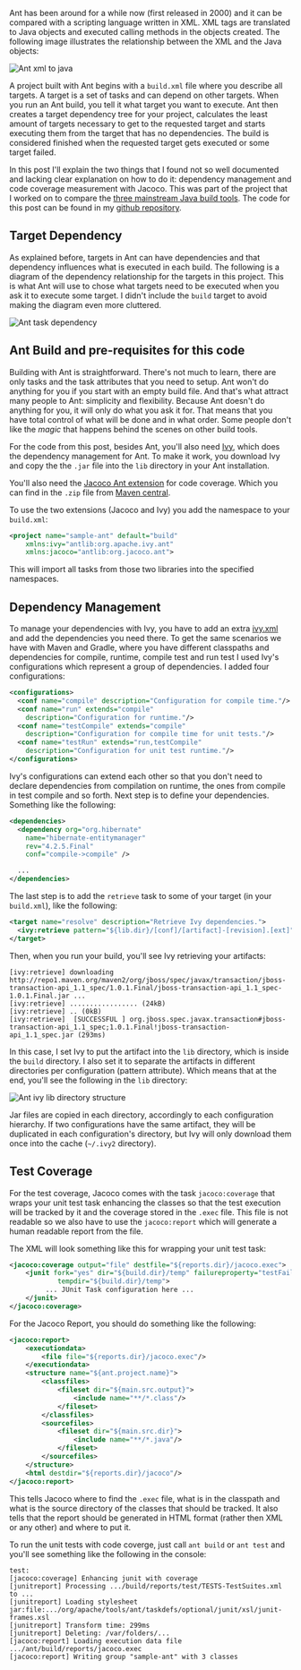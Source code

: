 Ant has been around for a while now (first released in 2000) and it can be compared with a scripting language written in XML. XML tags are translated to Java objects and executed calling methods in the objects created. The following image illustrates the relationship between the XML and the Java objects:

![Ant xml to java](/img/blog/ant-xml-to-java.png)

A project built with Ant begins with a `build.xml` file where you describe all targets. A target is a set of tasks and can depend on other targets. When you run an Ant build, you tell it what target you want to execute. Ant then creates a target dependency tree for your project, calculates the least amount of targets necessary to get to the requested target and starts executing them from the target that has no dependencies. The build is considered finished when the requested target gets executed or some target failed.

In this post I'll explain the two things that I found not so well documented and lacking clear explanation on how to do it: dependency management and code coverage measurement with Jacoco. This was part of the project that I worked on to compare the [three mainstream Java build tools](http://bearprogrammer.com/2013/12/17/build-tools-for-java/" "Build tools for Java"). The code for this post can be found in my [github repository](https://github.com/visola/bearprogrammer-examples/tree/master/build-tools/sample-ant).

<!-- more -->

## Target Dependency

As explained before, targets in Ant can have dependencies and that dependency influences what is executed in each build. The following is a diagram of the dependency relationship for the targets in this project. This is what Ant will use to chose what targets need to be executed when you ask it to execute some target. I didn't include the `build` target to avoid making the diagram even more cluttered.

![Ant task dependency](/img/blog/ant-task-dependency.png)

## Ant Build and pre-requisites for this code

Building with Ant is straightforward. There's not much to learn, there are only tasks and the task attributes that you need to setup. Ant won't do anything for you if you start with an empty build file. And that's what attract many people to Ant: simplicity and flexibility. Because Ant doesn't do anything for you, it will only do what you ask it for. That means that you have total control of what will be done and in what order. Some people don't like the *magic* that happens behind the scenes on other build tools.

For the code from this post, besides Ant, you'll also need [Ivy](http://ant.apache.org/ivy/), which does the dependency management for Ant. To make it work, you download Ivy and copy the the `.jar` file into the `lib` directory in your Ant installation.

You'll also need the [Jacoco Ant extension](http://www.eclemma.org/jacoco/trunk/doc/ant.html) for code coverage. Which you can find in the `.zip` file from [Maven central](http://search.maven.org/#search|ga|1|g%3Aorg.jacoco).

To use the two extensions (Jacoco and Ivy) you add the namespace to your `build.xml`:

```xml
<project name="sample-ant" default="build" 
    xmlns:ivy="antlib:org.apache.ivy.ant" 
    xmlns:jacoco="antlib:org.jacoco.ant">
```

This will import all tasks from those two libraries into the specified namespaces.

## Dependency Management

To manage your dependencies with Ivy, you have to add an extra [ivy.xml](https://github.com/visola/bearprogrammer-examples/blob/master/build-tools/sample-ant/ivy.xml) and add the dependencies you need there. To get the same scenarios we have with Maven and Gradle, where you have different classpaths and dependencies for compile, runtime, compile test and run test I used Ivy's configurations which represent a group of dependencies. I added four configurations:

```xml
<configurations>
  <conf name="compile" description="Configuration for compile time."/>
  <conf name="run" extends="compile" 
    description="Configuration for runtime."/>
  <conf name="testCompile" extends="compile" 
    description="Configuration for compile time for unit tests."/>
  <conf name="testRun" extends="run,testCompile" 
    description="Configuration for unit test runtime."/>
</configurations>
```

Ivy's configurations can extend each other so that you don't need to declare dependencies from compilation on runtime, the ones from compile in test compile and so forth. Next step is to define your dependencies. Something like the following:

```xml
<dependencies>
  <dependency org="org.hibernate" 
    name="hibernate-entitymanager" 
    rev="4.2.5.Final" 
    conf="compile->compile" />

  ...
</dependencies>
```

The last step is to add the `retrieve` task to some of your target (in your `build.xml`), like the following:

```xml
<target name="resolve" description="Retrieve Ivy dependencies.">
  <ivy:retrieve pattern="${lib.dir}/[conf]/[artifact]-[revision].[ext]" />
</target>
```

Then, when you run your build, you'll see Ivy retrieving your artifacts:

```
[ivy:retrieve] downloading http://repo1.maven.org/maven2/org/jboss/spec/javax/transaction/jboss-transaction-api_1.1_spec/1.0.1.Final/jboss-transaction-api_1.1_spec-1.0.1.Final.jar ...
[ivy:retrieve] ................. (24kB)
[ivy:retrieve] .. (0kB)
[ivy:retrieve] 	[SUCCESSFUL ] org.jboss.spec.javax.transaction#jboss-transaction-api_1.1_spec;1.0.1.Final!jboss-transaction-api_1.1_spec.jar (293ms)
```

In this case, I set Ivy to put the artifact into the `lib` directory, which is inside the `build` directory. I also set it to separate the artifacts in different directories per configuration (pattern attribute). Which means that at the end, you'll see the following in the `lib` directory:

![Ant ivy lib directory structure](/img/blog/ant-ivy-lib-directory-structure.png)

Jar files are copied in each directory, accordingly to each configuration hierarchy. If two configurations have the same artifact, they will be duplicated in each configuration's directory, but Ivy will only download them once into the cache (`~/.ivy2` directory).

## Test Coverage

For the test coverage, Jacoco comes with the task `jacoco:coverage` that wraps your unit test task enhancing the classes so that the test execution will be tracked by it and the coverage stored in the `.exec` file. This file is not readable so we also have to use the `jacoco:report` which will generate a human readable report from the file.

The XML will look something like this for wrapping your unit test task:

```xml
<jacoco:coverage output="file" destfile="${reports.dir}/jacoco.exec">
    <junit fork="yes" dir="${build.dir}/temp" failureproperty="testFailed" 
            tempdir="${build.dir}/temp">
         ... JUnit Task configuration here ...
    </junit>
</jacoco:coverage>
```

For the Jacoco Report, you should do something like the following:

```xml
<jacoco:report>
    <executiondata>
        <file file="${reports.dir}/jacoco.exec"/>
    </executiondata>
    <structure name="${ant.project.name}">
        <classfiles>
            <fileset dir="${main.src.output}">
                <include name="**/*.class"/>
            </fileset>
        </classfiles>
        <sourcefiles>
            <fileset dir="${main.src.dir}">
                <include name="**/*.java"/>
            </fileset>
        </sourcefiles>
    </structure>
    <html destdir="${reports.dir}/jacoco"/>
</jacoco:report>
```

This tells Jacoco where to find the `.exec` file, what is in the classpath and what is the source directory of the classes that should be tracked. It also tells that the report should be generated in HTML format (rather then XML or any other) and where to put it. 

To run the unit tests with code coverge, just call `ant build` or `ant test` and you'll see something like the following in the console:

```
test:
[jacoco:coverage] Enhancing junit with coverage
[junitreport] Processing .../build/reports/test/TESTS-TestSuites.xml to ...
[junitreport] Loading stylesheet jar:file:.../org/apache/tools/ant/taskdefs/optional/junit/xsl/junit-frames.xsl
[junitreport] Transform time: 299ms
[junitreport] Deleting: /var/folders/...
[jacoco:report] Loading execution data file .../ant/build/reports/jacoco.exec
[jacoco:report] Writing group "sample-ant" with 3 classes
```
